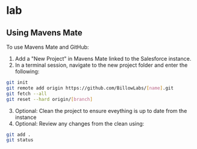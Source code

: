 # lab



## Using Mavens Mate

To use Mavens Mate and GitHub:

1. Add a "New Project" in Mavens Mate linked to the Salesforce instance.
2. In a terminal session, navigate to the new project folder and enter the following:

```bash
git init
git remote add origin https://github.com/BillowLabs/[name].git
git fetch --all
git reset --hard origin/[branch]
```

3. Optional: Clean the project to ensure eveything is up to date from the instance
4. Optional: Review any changes from the clean using:
```bash
git add .
git status
```
